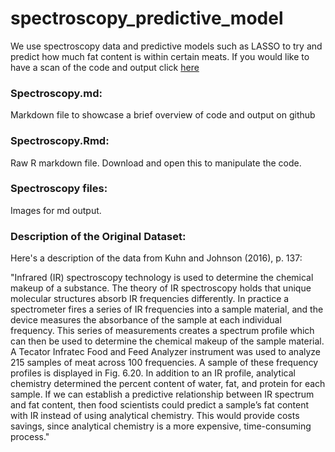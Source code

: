 # spectroscopy_predictive_model

We use spectroscopy data and predictive models such as LASSO to try and predict how much fat content is within certain meats.
If you would like to have a scan of the code and output click <a href="">here</a>

### Spectroscopy.md: 
Markdown file to showcase a brief overview of code and output on github

### Spectroscopy.Rmd: 
Raw R markdown file. Download and open this to manipulate the code.

### Spectroscopy files: 
Images for md output.


### Description of the Original Dataset:

Here's a description of the data from Kuhn and Johnson (2016), p. 137: 

"Infrared (IR) spectroscopy technology is used to determine the chemical makeup of a substance. The theory of IR spectroscopy holds that unique molecular structures absorb IR frequencies differently. In practice a spectrometer fires a series of IR frequencies into a sample material, and the device measures the absorbance of the sample at each individual frequency. This series of measurements creates a spectrum profile which can then be used to determine the chemical makeup of the sample material. A Tecator Infratec Food and Feed Analyzer instrument was used to analyze 215 samples of meat across 100 frequencies. A sample of these frequency profiles is displayed in Fig. 6.20. In addition to an IR profile, analytical chemistry determined the percent content of water, fat, and protein for each sample. If we can establish a predictive relationship between IR spectrum and fat content, then food scientists could predict a sample’s fat content with IR instead of using analytical chemistry. This would provide costs savings, since analytical chemistry is a more expensive, time-consuming process."
